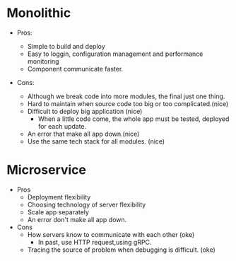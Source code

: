 # Monolithic

- Pros:

  - Simple to build and deploy
  - Easy to loggin, configuration management and performance monitoring
  - Component communicate faster.

- Cons:
  - Although we break code into more modules, the final just one thing.
  - Hard to maintain when source code too big or too complicated.(nice)
  - Difficult to deploy big application (nice)
    - When a little code come, the whole app must be tested, deployed for each update.
  - An error that make all app down.(nice)
  - Use the same tech stack for all modules. (nice)

# Microservice

- Pros
  - Deployment flexibility
  - Choosing technology of server flexibility
  - Scale app separately
  - An error don't make all app down.
- Cons
  - How servers know to communicate with each other (oke)
    - In past, use HTTP request,using gRPC.
  - Tracing the source of problem when debugging is difficult. (oke)
